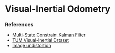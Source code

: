 # Visual-Inertial Odometry

### References

- [Multi-State Constraint Kalman Filter](https://www-users.cse.umn.edu/~stergios/papers/ICRA07-MSCKF.pdf)
- [TUM Visual-Inertial Dataset](https://cvg.cit.tum.de/data/datasets/visual-inertial-dataset)
- [Image undistortion](https://github.com/HTLife/tumvi_fisheye_calib?tab=readme-ov-file)
